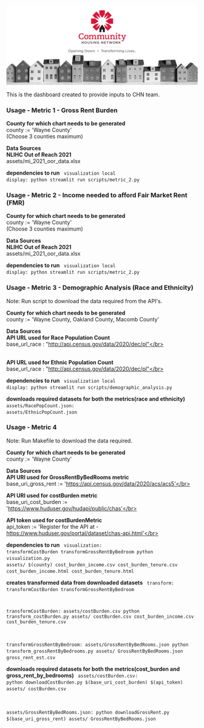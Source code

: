 ![CHN_logo](CHN_logo.png) 

This is the dashboard created to provide inputs to CHN team.

### Usage - Metric 1 - Gross Rent Burden

**County for which chart needs to be generated**
<br>county := 'Wayne County'</br> (Choose 3 counties maximum)

**Data Sources**
<br>**NLIHC Out of Reach 2021**
<br>assets/mi_2021_oor_data.xlsx</br>

**dependencies to run**
<code>
visualization local display: 
	python streamlit run scripts/metric_2.py </code>


### Usage - Metric 2 - Income needed to afford Fair Market Rent (FMR)

**County for which chart needs to be generated**
<br>county := 'Wayne County'</br> (Choose 3 counties maximum)

**Data Sources**
<br>**NLIHC Out of Reach 2021**
<br>assets/mi_2021_oor_data.xlsx</br>

**dependencies to run**
<code>
visualization local display: 
	python streamlit run scripts/metric_2.py </code>
	

### Usage - Metric 3 - Demographic Analysis (Race and Ethnicity)
Note: Run script to download the data required from the API's. 

**County for which chart needs to be generated**
<br>county := 'Wayne County, Oakland County, Macomb County'</br>

**Data Sources**
<br>**API URL used for Race Population Count**
<br>base_url_race : "http://api.census.gov/data/2020/dec/pl"</br>

<br>**API URL used for Ethnic Population Count**
<br>base_url_race : "http://api.census.gov/data/2020/dec/pl"</br>

**dependencies to run**
<code>
visualization local display: 
	python streamlit run scripts/demographic_analysis.py </code>
	
**downloads required datasets for both the metrics(race and ethnicity)**
<code>
assets/RacePopCount.json:
assets/EthnicPopCount.json</code>



### Usage - Metric 4
Note: Run Makefile to download the data required. 

**County for which chart needs to be generated**
<br>county := 'Wayne County'</br>

**Data Sources**
<br>**API URI used for GrossRentByBedRooms metric**
<br>base_uri_gross_rent := 'https://api.census.gov/data/2020/acs/acs5'</br>

**API URI used for costBurden metric**
<br>base_uri_cost_burden := 'https://www.huduser.gov/hudapi/public/chas'</br>

**API token used for costBurdenMetric**
<br>api_token := 'Register for the API at - https://www.huduser.gov/portal/dataset/chas-api.html'</br>

**dependencies to run**
<code>
visualization: transformCostBurden transformGrossRentByBedroom
	python visualization.py assets/ $(county) cost_burden_income.csv cost_burden_tenure.csv cost_burden_income.html cost_burden_tenure.html</code>

**creates transformed data from downloaded datasets**
<code>
transform: transformCostBurden transformGrossRentByBedroom

transformCostBurden: assets/costBurden.csv
	python transform_costBurden.py assets/ costBurden.csv cost_burden_income.csv cost_burden_tenure.csv
    
transformGrossRentByBedroom: assets/GrossRentByBedRooms.json
	python transform_grossRentByBedrooms.py assets/ GrossRentByBedRooms.json gross_rent_est.csv</code>

**downloads required datasets for both the metrics(cost_burden and gross_rent_by_bedrooms)**
<code>
assets/costBurden.csv:
	python downloadCostBurden.py $(base_uri_cost_burden) $(api_token) assets/ costBurden.csv

assets/GrossRentByBedRooms.json:
	python downloadGrossRent.py $(base_uri_gross_rent) assets/ GrossRentByBedRooms.json</code>

